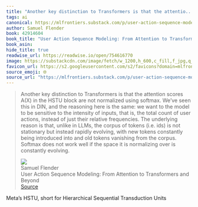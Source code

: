 ```yaml
---
title: "Another key distinction to Transformers is that the attentio..."
tags: ai
canonical: https://mlfrontiers.substack.com/p/user-action-sequence-modeling-from
author: Samuel Flender
book: 42914604
book_title: "User Action Sequence Modeling: From Attention to Transformers and Beyond"
book_asin: 
hide_title: true
readwise_url: https://readwise.io/open/754616770
image: https://substackcdn.com/image/fetch/w_1200,h_600,c_fill,f_jpg,q_auto:good,fl_progressive:steep,g_auto/https%3A%2F%2Fsubstack-post-media.s3.amazonaws.com%2Fpublic%2Fimages%2F66c18df1-75fc-4807-b2f0-29e821d56eda_1024x1024.webp
favicon_url: https://s2.googleusercontent.com/s2/favicons?domain=mlfrontiers.substack.com
source_emoji: 🌐
source_url: "https://mlfrontiers.substack.com/p/user-action-sequence-modeling-from#:~:text=Another%20key%20distinction,is%20constantly%20evolving."
---
```


> Another key distinction to Transformers is that the attention scores A(X) in the HSTU block are not normalized using softmax. We’ve seen this in DIN, and the reasoning here is the same: we want to the model to be sensitive to the intensity of inputs, that is, the total count of user actions, instead of just their relative frequencies. The underlying reason is that, unlike in LLMs, the corpus of tokens (i.e. ids) is not stationary but instead rapidly evolving, with new tokens constantly being introduced into and old tokens vanishing from the corpus. Softmax does not work well if the space it is normalizing over is constantly evolving.
> <div class="quoteback-footer"><div class="quoteback-avatar"><img class="mini-favicon" src="https://s2.googleusercontent.com/s2/favicons?domain=mlfrontiers.substack.com"></div><div class="quoteback-metadata"><div class="metadata-inner"><span style="display:none">FROM:</span><div aria-label="Samuel Flender" class="quoteback-author"> Samuel Flender</div><div aria-label="User Action Sequence Modeling: From Attention to Transformers and Beyond" class="quoteback-title"> User Action Sequence Modeling: From Attention to Transformers and Beyond</div></div></div><div class="quoteback-backlink"><a target="_blank" aria-label="go to the full text of this quotation" rel="noopener" href="https://mlfrontiers.substack.com/p/user-action-sequence-modeling-from#:~:text=Another%20key%20distinction,is%20constantly%20evolving." class="quoteback-arrow"> Source</a></div></div>

Meta’s HSTU, short for Hierarchical Sequential Transduction Units